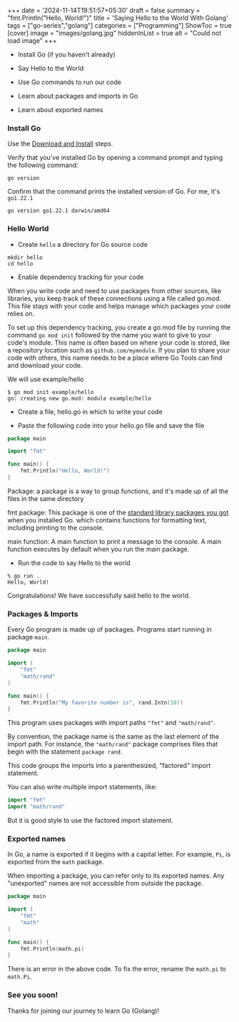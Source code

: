 +++
date = '2024-11-14T19:51:57+05:30'
draft = false
summary = "fmt.Println(\"Hello, World!\")"
title = 'Saying Hello to the World With Golang'
tags = ["go-series","golang"]
categories = ["Programming"]
ShowToc = true
[cover]
image = "images/golang.jpg"
hiddenInList = true
alt = "Could not load image"
+++

* Install Go (if you haven't already)

* Say Hello to the World

* Use Go commands to run our code

* Learn about packages and imports in Go

* Learn about exported names

### Install Go

Use the [Download and Install](https://go.dev/doc/install) steps.

Verify that you've installed Go by opening a command prompt and typing the following command:

```shell
go version
```

Confirm that the command prints the installed version of Go. For me, it's `go1.22.1`

```shell
go version go1.22.1 darwin/amd64
```

### Hello World

* Create `hello` a directory for Go source code

```shell
mkdir hello
cd hello
```

* Enable dependency tracking for your code

When you write code and need to use packages from other sources, like libraries, you keep track of these connections using a file called go.mod. This file stays with your code and helps manage which packages your code relies on.

To set up this dependency tracking, you create a go.mod file by running the command `go mod init` followed by the name you want to give to your code's module. This name is often based on where your code is stored, like a repository location such as `github.com/mymodule`. If you plan to share your code with others, this name needs to be a place where Go Tools can find and download your code.

We will use example/hello

```shell
$ go mod init example/hello
go: creating new go.mod: module example/hello
```

* Create a file, hello.go in which to write your code

* Paste the following code into your hello.go file and save the file

```go
package main

import "fmt"

func main() {
    fmt.Println("Hello, World!")
}
```

Package: a package is a way to group functions, and it's made up of all the files in the same directory

fmt package: This package is one of the [standard library packages you got](https://pkg.go.dev/std) when you installed Go. which contains functions for formatting text, including printing to the console.

main function: A main function to print a message to the console. A main function executes by default when you run the main package.

* Run the code to say Hello to the world

```shell
% go run .
Hello, World!
```

Congratulations! We have successfully said hello to the world.


### Packages & Imports

Every Go program is made up of packages. Programs start running in package `main`.

```go
package main

import (
    "fmt"
    "math/rand"
)

func main() {
    fmt.Println("My favorite number is", rand.Intn(10))
}
```

This program uses packages with import paths `"fmt"` and `"math/rand"`.

By convention, the package name is the same as the last element of the import path. For instance, the `"math/rand"` package comprises files that begin with the statement `package rand`.

This code groups the imports into a parenthesized, "factored" import statement.

You can also write multiple import statements, like:

```go
import "fmt"
import "math/rand"
```

But it is good style to use the factored import statement.

### Exported names

In Go, a name is exported if it begins with a capital letter. For example, `Pi`, is exported from the `math` package.

When importing a package, you can refer only to its exported names. Any "unexported" names are not accessible from outside the package.

```go
package main

import (
    "fmt"
    "math"
)

func main() {
    fmt.Println(math.pi)
}
```

There is an error in the above code. To fix the error, rename the `math.pi` to `math.Pi`.

### See you soon!

Thanks for joining our journey to learn Go (Golang)!